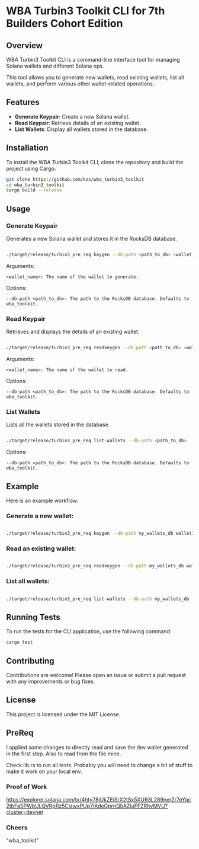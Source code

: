 # WBA Turbin3 Toolkit CLI for 7th Builders Cohort Edition

## Overview

WBA Turbin3 Toolkit CLI is a command-line interface tool for managing Solana wallets and different Solana ops. 

This tool allows you to generate new wallets, read existing wallets, list all wallets, and perform various other wallet-related operations.

## Features

- **Generate Keypair**: Create a new Solana wallet.
- **Read Keypair**: Retrieve details of an existing wallet.
- **List Wallets**: Display all wallets stored in the database.

## Installation

To install the WBA Turbin3 Toolkit CLI, clone the repository and build the project using Cargo:

```bash
git clone https://github.com/kox/wba_turbin3_toolkit
cd wba_turbin3_toolkit
cargo build --release
```


## Usage 

### Generate Keypair

Generates a new Solana wallet and stores it in the RocksDB database.

```bash

./target/release/turbin3_pre_req keygen --db-path <path_to_db> <wallet_name>
```

Arguments:

    <wallet_name>: The name of the wallet to generate.

Options:

    --db-path <path_to_db>: The path to the RocksDB database. Defaults to wba_toolkit.

### Read Keypair

Retrieves and displays the details of an existing wallet.

```bash

./target/release/turbin3_pre_req readkeygen --db-path <path_to_db> <wallet_name>
```

Arguments:

    <wallet_name>: The name of the wallet to read.

Options:

    --db-path <path_to_db>: The path to the RocksDB database. Defaults to wba_toolkit.

### List Wallets

Lists all the wallets stored in the database.

```bash

./target/release/turbin3_pre_req list-wallets --db-path <path_to_db>
```

Options:

    --db-path <path_to_db>: The path to the RocksDB database. Defaults to wba_toolkit.


## Example

Here is an example workflow:

### Generate a new wallet:

```bash

./target/release/turbin3_pre_req keygen --db-path my_wallets_db wallet1
```

### Read an existing wallet:

```bash

./target/release/turbin3_pre_req readkeygen --db-path my_wallets_db wallet1
```

### List all wallets:

```bash

./target/release/turbin3_pre_req list-wallets --db-path my_wallets_db
```

## Running Tests

To run the tests for the CLI application, use the following command:

```bash
cargo test
```

## Contributing

Contributions are welcome! Please open an issue or submit a pull request with any improvements or bug fixes.

## License

This project is licensed under the MIT License.


## PreReq
I applied some changes to directly read and save the dev wallet generated in the first step. Also to read from the file mine.

Check lib.rs to run all tests. Probably you will need to change a bit of stuff to make it work on your local env.


### Proof of Work 

https://explorer.solana.com/tx/4hty78jUkZEiSrX2tSx5XU93L289nerZr7eYqc2tbFaSPWbULQVRpRz5CizwxPUp7iAdeGprnQbAZjuFFZRhvMVU?cluster=devnet


###  Cheers



"wba_toolkit"